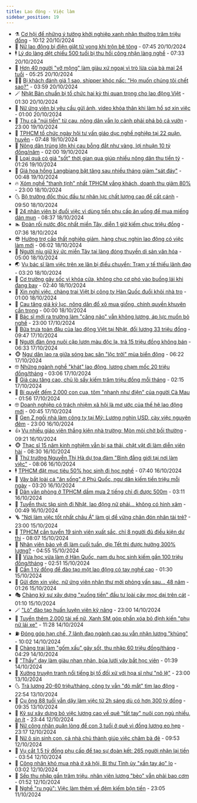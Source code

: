 ```yaml
---
title: Lao động - Việc làm
sidebar_position: 19
---
```


<!-- dantri-lao-dong-viec-lam:START -->
- ⚗️ [Cơ hội để những ý tưởng khởi nghiệp xanh nhận thưởng trăm triệu đồng](https://dantri.com.vn/lao-dong-viec-lam/co-hoi-de-nhung-y-tuong-khoi-nghiep-xanh-nhan-thuong-tram-trieu-dong-20240926173935544.htm) - 10:12 20/10/2024
- 🙉 [Nữ lao động bị điện giật tử vong khi trộn bê tông](https://dantri.com.vn/lao-dong-viec-lam/nu-lao-dong-bi-dien-giat-tu-vong-khi-tron-be-tong-20241020131958671.htm) - 07:45 20/10/2024
- 🕴 [Lý do làng dệt chiếu 500 tuổi bị thu hồi công nhận làng nghề](https://dantri.com.vn/lao-dong-viec-lam/ly-do-lang-det-chieu-500-tuoi-bi-thu-hoi-cong-nhan-lang-nghe-20241018101949239.htm) - 07:33 20/10/2024
- 🧐 [Hơn 40 người &quot;vỡ mộng&quot; làm giàu xứ ngoại vì trò lừa của bà mai 24 tuổi](https://dantri.com.vn/lao-dong-viec-lam/hon-40-nguoi-vo-mong-lam-giau-xu-ngoai-vi-tro-lua-cua-ba-mai-24-tuoi-20241018153542018.htm) - 05:25 20/10/2024
- 🧑‍💻 [Bị khách đánh giá 1 sao, shipper khóc nấc: &quot;Họ muốn chúng tôi chết sao?&quot;](https://dantri.com.vn/lao-dong-viec-lam/bi-khach-danh-gia-1-sao-shipper-khoc-nac-ho-muon-chung-toi-chet-sao-20241019142200175.htm) - 03:59 20/10/2024
- 🪄 [Nhật Bản chuẩn bị tổ chức hai kỳ thi quan trọng cho lao động Việt](https://dantri.com.vn/lao-dong-viec-lam/nhat-ban-chuan-bi-to-chuc-hai-ky-thi-quan-trong-cho-lao-dong-viet-20241020020205374.htm) - 01:30 20/10/2024
- 🦣 [Nữ ứng viên bị yêu cầu gửi ảnh, video khỏa thân khi làm hồ sơ xin việc](https://dantri.com.vn/lao-dong-viec-lam/nu-ung-vien-bi-yeu-cau-gui-anh-video-khoa-than-khi-lam-ho-so-xin-viec-20241019101806043.htm) - 01:00 20/10/2024
- 🎡 [Thu cả &quot;núi tiền&quot; từ cau, nông dân vẫn lo cảnh phải phá bỏ cả vườn](https://dantri.com.vn/lao-dong-viec-lam/thu-ca-nui-tien-tu-cau-nong-dan-van-lo-canh-phai-pha-bo-ca-vuon-20241018175919001.htm) - 23:00 19/10/2024
- 🦍 [TPHCM tổ chức ngày hội tư vấn giáo dục nghề nghiệp tại 22 quận, huyện](https://dantri.com.vn/lao-dong-viec-lam/tphcm-to-chuc-ngay-hoi-tu-van-giao-duc-nghe-nghiep-tai-22-quan-huyen-20241019142404911.htm) - 07:48 19/10/2024
- 🫶 [Nông dân trúng lớn khi cau bỗng đắt như vàng, lợi nhuận 10 tỷ đồng/năm](https://dantri.com.vn/lao-dong-viec-lam/nong-dan-trung-lon-khi-cau-bong-dat-nhu-vang-loi-nhuan-10-ty-dongnam-20241018204804549.htm) - 02:00 19/10/2024
- 🥸 [Loại quả có giá &quot;sốt&quot; thời gian qua giúp nhiều nông dân thu tiền tỷ](https://dantri.com.vn/lao-dong-viec-lam/loai-qua-co-gia-sot-thoi-gian-qua-giup-nhieu-nong-dan-thu-tien-ty-20241018170502503.htm) - 01:26 19/10/2024
- 🎡 [Giá hoa hồng Langbiang bật tăng sau nhiều tháng giảm &quot;sát đáy&quot;](https://dantri.com.vn/lao-dong-viec-lam/gia-hoa-hong-langbiang-bat-tang-sau-nhieu-thang-giam-sat-day-20241018094808155.htm) - 00:48 19/10/2024
- 🔥 [Xóm nghề &quot;thanh tịnh&quot; nhất TPHCM vắng khách, doanh thu giảm 80%](https://dantri.com.vn/lao-dong-viec-lam/xom-nghe-thanh-tinh-nhat-tphcm-vang-khach-doanh-thu-giam-80-20241018172643715.htm) - 23:00 18/10/2024
- 🌜 [Bộ trưởng đốc thúc đầu tư nhân lực chất lượng cao để cất cánh](https://dantri.com.vn/lao-dong-viec-lam/bo-truong-doc-thuc-dau-tu-nhan-luc-chat-luong-cao-de-cat-canh-20241018162213172.htm) - 09:50 18/10/2024
- 🤭 [24 nhân viên bị đuổi việc vì dùng tiền phụ cấp ăn uống để mua miếng dán mụn](https://dantri.com.vn/lao-dong-viec-lam/24-nhan-vien-bi-duoi-viec-vi-dung-tien-phu-cap-an-uong-de-mua-mieng-dan-mun-20241018152508277.htm) - 08:37 18/10/2024
- 🏊 [Đoàn rối nước độc nhất miền Tây, diễn 1 giờ kiếm chục triệu đồng](https://dantri.com.vn/lao-dong-viec-lam/doan-roi-nuoc-doc-nhat-mien-tay-dien-1-gio-kiem-chuc-trieu-dong-20241018131553051.htm) - 07:36 18/10/2024
- 😎 [Hưởng trợ cấp thất nghiệp giảm, hàng chục nghìn lao động có việc làm mới](https://dantri.com.vn/lao-dong-viec-lam/huong-tro-cap-that-nghiep-giam-hang-chuc-nghin-lao-dong-co-viec-lam-moi-20241018121253669.htm) - 06:02 18/10/2024
- 🤖 [Người níu giữ ký ức miền Tây tại làng đóng thuyền di sản văn hóa](https://dantri.com.vn/lao-dong-viec-lam/nguoi-niu-giu-ky-uc-mien-tay-tai-lang-dong-thuyen-di-san-van-hoa-20241014151137880.htm) - 05:00 18/10/2024
- 🌏 [Vụ bác sĩ làm việc trên xe lăn bị điều chuyển: Trạm y tế thiếu lãnh đạo](https://dantri.com.vn/lao-dong-viec-lam/vu-bac-si-lam-viec-tren-xe-lan-bi-dieu-chuyen-tram-y-te-thieu-lanh-dao-20241018092038499.htm) - 03:20 18/10/2024
- 🦏 [Cơ trưởng gây sốc vì khóa cửa, không cho cơ phó vào buồng lái khi đang bay](https://dantri.com.vn/lao-dong-viec-lam/co-truong-gay-soc-vi-khoa-cua-khong-cho-co-pho-vao-buong-lai-khi-dang-bay-20241017155910112.htm) - 02:40 18/10/2024
- 🤔 [Xin nghỉ việc, chàng trai Việt bị công ty Hàn Quốc đuổi khỏi nhà trọ](https://dantri.com.vn/lao-dong-viec-lam/xin-nghi-viec-chang-trai-viet-bi-cong-ty-han-quoc-duoi-khoi-nha-tro-20241017153257419.htm) - 01:00 18/10/2024
- 🌮 [Cau tăng giá kỷ lục, nông dân đổ xô mua giống, chính quyền khuyên cẩn trọng](https://dantri.com.vn/lao-dong-viec-lam/cau-tang-gia-ky-luc-nong-dan-do-xo-mua-giong-chinh-quyen-khuyen-can-trong-20241017134732877.htm) - 00:00 18/10/2024
- 💪 [Bác sĩ mới ra trường làm &quot;căng não&quot; vẫn không lương, áp lực muốn bỏ nghề](https://dantri.com.vn/lao-dong-viec-lam/bac-si-moi-ra-truong-lam-cang-nao-van-khong-luong-ap-luc-muon-bo-nghe-20241017151441157.htm) - 23:00 17/10/2024
- 💪 [Bữa trưa toàn đậu của lao động Việt tại Nhật, đổi lương 33 triệu đồng](https://dantri.com.vn/lao-dong-viec-lam/bua-trua-toan-dau-cua-lao-dong-viet-tai-nhat-doi-luong-33-trieu-dong-20241017130554172.htm) - 09:47 17/10/2024
- 🦒 [Người đàn ông nuôi cặp lươn màu độc lạ, trả 15 triệu đồng không bán](https://dantri.com.vn/lao-dong-viec-lam/nguoi-dan-ong-nuoi-cap-luon-mau-doc-la-tra-15-trieu-dong-khong-ban-20241017111934535.htm) - 06:33 17/10/2024
- 🐵 [Ngư dân lao ra giữa sóng bạc săn &quot;lộc trời&quot; mùa biển động](https://dantri.com.vn/lao-dong-viec-lam/ngu-dan-lao-ra-giua-song-bac-san-loc-troi-mua-bien-dong-20241017104026950.htm) - 06:22 17/10/2024
- 🤓 [Những ngành nghề &quot;khát&quot; lao động, lương chạm mốc 20 triệu đồng/tháng](https://dantri.com.vn/lao-dong-viec-lam/nhung-nganh-nghe-khat-lao-dong-luong-cham-moc-20-trieu-dongthang-20241017084736482.htm) - 03:06 17/10/2024
- 🧐 [Giá cau tăng cao, chủ lò sấy kiếm trăm triệu đồng mỗi tháng](https://dantri.com.vn/lao-dong-viec-lam/gia-cau-tang-cao-chu-lo-say-kiem-tram-trieu-dong-moi-thang-20241016163351283.htm) - 02:15 17/10/2024
- 💪 [Bí quyết đếm 2.000 con cua, tôm &quot;nhanh như điện&quot; của người Cà Mau](https://dantri.com.vn/lao-dong-viec-lam/bi-quyet-dem-2000-con-cua-tom-nhanh-nhu-dien-cua-nguoi-ca-mau-20240828161722860.htm) - 01:56 17/10/2024
- 🤓 [Doanh nghiệp có trách nhiệm xã hội là mơ ước của thế hệ lao động mới](https://dantri.com.vn/lao-dong-viec-lam/doanh-nghiep-co-trach-nhiem-xa-hoi-la-mo-uoc-cua-the-he-lao-dong-moi-20241015113407573.htm) - 00:45 17/10/2024
- 💯 [Gen Z ngồi nhà làm công ty tại Mỹ: Lương nghìn USD, cày việc nguyên đêm](https://dantri.com.vn/lao-dong-viec-lam/gen-z-ngoi-nha-lam-cong-ty-tai-my-luong-nghin-usd-cay-viec-nguyen-dem-20241016185610733.htm) - 23:00 16/10/2024
- 👍 [Vụ nhiều giáo viên thắng kiện nhà trường: Mòn mỏi chờ bồi thường](https://dantri.com.vn/lao-dong-viec-lam/vu-nhieu-giao-vien-thang-kien-nha-truong-mon-moi-cho-boi-thuong-20241016154133769.htm) - 09:21 16/10/2024
- 🐵 [Thạc sĩ 15 năm kinh nghiệm vẫn bị sa thải, chật vật đi làm diễn viên hài](https://dantri.com.vn/lao-dong-viec-lam/thac-si-15-nam-kinh-nghiem-van-bi-sa-thai-chat-vat-di-lam-dien-vien-hai-20241015114727470.htm) - 08:30 16/10/2024
- 💂 [Thứ trưởng Nguyễn Thị Hà dự tọa đàm &quot;Bình đẳng giới tại nơi làm việc&quot;](https://dantri.com.vn/lao-dong-viec-lam/thu-truong-nguyen-thi-ha-du-toa-dam-binh-dang-gioi-tai-noi-lam-viec-20241016144248725.htm) - 08:06 16/10/2024
- 🕴 [TPHCM đặt mục tiêu 50% học sinh đi học nghề](https://dantri.com.vn/lao-dong-viec-lam/tphcm-dat-muc-tieu-50-hoc-sinh-di-hoc-nghe-20241016143033690.htm) - 07:40 16/10/2024
- 👀 [Vây bắt loài cá &quot;ăn sống&quot; ở Phú Quốc, ngư dân kiếm tiền triệu mỗi ngày](https://dantri.com.vn/lao-dong-viec-lam/vay-bat-loai-ca-an-song-o-phu-quoc-ngu-dan-kiem-tien-trieu-moi-ngay-20241015233720469.htm) - 03:20 16/10/2024
- 🦄 [Dân văn phòng ở TPHCM dầm mưa 2 tiếng chỉ đi được 500m](https://dantri.com.vn/lao-dong-viec-lam/dan-van-phong-o-tphcm-dam-mua-2-tieng-chi-di-duoc-500m-20241011142311083.htm) - 03:11 16/10/2024
- 🔭 [Tuyển thực tập sinh đi Nhật, lao động nữ phải... không có hình xăm](https://dantri.com.vn/lao-dong-viec-lam/tuyen-thuc-tap-sinh-di-nhat-lao-dong-nu-phai-khong-co-hinh-xam-20241016061445113.htm) - 00:49 16/10/2024
- 🪜 [&quot;Nơi làm việc tốt nhất châu Á&quot; làm gì để vững chân đón nhân tài trẻ?](https://dantri.com.vn/lao-dong-viec-lam/noi-lam-viec-tot-nhat-chau-a-lam-gi-de-vung-chan-don-nhan-tai-tre-20241015003425676.htm) - 23:00 15/10/2024
- 🌊 [TPHCM cần tuyển 19 sinh viên xuất sắc, chỉ 8 người đủ điều kiện dự thi](https://dantri.com.vn/lao-dong-viec-lam/tphcm-can-tuyen-19-sinh-vien-xuat-sac-chi-8-nguoi-du-dieu-kien-du-thi-20241015145500099.htm) - 08:07 15/10/2024
- 💯 [Nhân viên bảo vệ đi làm cuối tuần, dịp Tết thì được hưởng 300% lương?](https://dantri.com.vn/lao-dong-viec-lam/nhan-vien-bao-ve-di-lam-cuoi-tuan-dip-tet-thi-duoc-huong-300-luong-20241015111147012.htm) - 04:55 15/10/2024
- 👨‍🏫 [Vừa học vừa làm ở Hàn Quốc, nam du học sinh kiếm gần 100 triệu đồng/tháng](https://dantri.com.vn/lao-dong-viec-lam/vua-hoc-vua-lam-o-han-quoc-nam-du-hoc-sinh-kiem-gan-100-trieu-dongthang-20241015093026214.htm) - 02:51 15/10/2024
- 🙉 [Cần 1 tỷ đồng để đào tạo một lao động có tay nghề cao](https://dantri.com.vn/lao-dong-viec-lam/can-1-ty-dong-de-dao-tao-mot-lao-dong-co-tay-nghe-cao-20241014161930819.htm) - 01:30 15/10/2024
- 🦄 [Gửi đơn xin việc, nữ ứng viên nhận thư mời phỏng vấn sau... 48 năm](https://dantri.com.vn/lao-dong-viec-lam/gui-don-xin-viec-nu-ung-vien-nhan-thu-moi-phong-van-sau-48-nam-20241014144407940.htm) - 01:26 15/10/2024
- 🎭 [Chàng kỹ sư xây dựng &quot;xuống tiền&quot; đầu tư loài cây mọc dại trên cát](https://dantri.com.vn/lao-dong-viec-lam/chang-ky-su-xay-dung-xuong-tien-dau-tu-loai-cay-moc-dai-tren-cat-20241014155006107.htm) - 01:10 15/10/2024
- 🪄 [&quot;Lò&quot; đào tạo huấn luyện viên kỹ năng](https://dantri.com.vn/lao-dong-viec-lam/lo-dao-tao-huan-luyen-vien-ky-nang-20241014180940818.htm) - 23:00 14/10/2024
- 🌁 [Tuyển thêm 2.000 tài xế nữ, Xanh SM góp phần xóa bỏ định kiến &quot;phụ nữ lái xe&quot;](https://dantri.com.vn/lao-dong-viec-lam/tuyen-them-2000-tai-xe-nu-xanh-sm-gop-phan-xoa-bo-dinh-kien-phu-nu-lai-xe-20241014180947523.htm) - 11:28 14/10/2024
- ⛽️ [Đóng góp hạn chế, 7 lãnh đạo ngành cao su vẫn nhận lương &quot;khủng&quot;](https://dantri.com.vn/lao-dong-viec-lam/dong-gop-han-che-7-lanh-dao-nganh-cao-su-van-nhan-luong-khung-20241014164434856.htm) - 10:02 14/10/2024
- 🤩 [Chàng trai làm &quot;gốm xấu&quot; gây sốt, thu nhập 60 triệu đồng/tháng](https://dantri.com.vn/lao-dong-viec-lam/chang-trai-lam-gom-xau-gay-sot-thu-nhap-60-trieu-dongthang-20241013163307026.htm) - 04:29 14/10/2024
- 🌝 [&quot;Thầy&quot; dạy làm giàu nhan nhản, bủa lưới vây bắt học viên](https://dantri.com.vn/lao-dong-viec-lam/thay-day-lam-giau-nhan-nhan-bua-luoi-vay-bat-hoc-vien-20241014083901807.htm) - 01:39 14/10/2024
- 🤗 [Xưởng truyện tranh nổi tiếng bị tố đối xử với họa sĩ như &quot;nô lệ&quot;](https://dantri.com.vn/lao-dong-viec-lam/xuong-truyen-tranh-noi-tieng-bi-to-doi-xu-voi-hoa-si-nhu-no-le-20241013161738650.htm) - 23:00 13/10/2024
- 🌜 [Trả lương 20-60 triệu/tháng, công ty vẫn &quot;đỏ mắt&quot; tìm lao động](https://dantri.com.vn/lao-dong-viec-lam/tra-luong-20-60-trieuthang-cong-ty-van-do-mat-tim-lao-dong-20241013220903222.htm) - 22:54 13/10/2024
- 👀 [Cụ ông 88 tuổi vẫn dậy làm việc từ 2h sáng dù có hơn 300 tỷ đồng](https://dantri.com.vn/lao-dong-viec-lam/cu-ong-88-tuoi-van-day-lam-viec-tu-2h-sang-du-co-hon-300-ty-dong-20241013154020709.htm) - 09:35 13/10/2024
- 🫣 [Kỹ sư xây dựng bỏ việc lương cao về quê &quot;tất tay&quot; nuôi con ngủ nhiều, ăn ít](https://dantri.com.vn/lao-dong-viec-lam/ky-su-xay-dung-bo-viec-luong-cao-ve-que-tat-tay-nuoi-con-ngu-nhieu-an-it-20241011225052928.htm) - 23:44 12/10/2024
- 🧠 [Nữ công nhân quặn lòng để con 3 tuổi ở quê vì đồng lương eo hẹp](https://dantri.com.vn/lao-dong-viec-lam/nu-cong-nhan-quan-long-de-con-3-tuoi-o-que-vi-dong-luong-eo-hep-20241012221110111.htm) - 23:17 12/10/2024
- 🎊 [Nữ ô sin sinh con, cả nhà chủ thành giúp việc chăm bà đẻ](https://dantri.com.vn/lao-dong-viec-lam/nu-o-sin-sinh-con-ca-nha-chu-thanh-giup-viec-cham-ba-de-20241012155652292.htm) - 09:53 12/10/2024
- 🧰 [Vụ cắt 1,5 tỷ đồng phụ cấp để tạo sự đoàn kết: 265 người nhận lại tiền](https://dantri.com.vn/lao-dong-viec-lam/vu-cat-15-ty-dong-phu-cap-de-tao-su-doan-ket-265-nguoi-nhan-lai-tien-20241012092438688.htm) - 03:54 12/10/2024
- 🐘 [Công nhân khó mua nhà ở xã hội, Bí thư Tỉnh ủy &quot;xắn tay áo&quot; lo](https://dantri.com.vn/lao-dong-viec-lam/cong-nhan-kho-mua-nha-o-xa-hoi-bi-thu-tinh-uy-xan-tay-ao-lo-20241011224639807.htm) - 03:02 12/10/2024
- 🥳 [Sếp thu nhập gần trăm triệu, nhân viên lương &quot;bèo&quot; vẫn phải bao cơm](https://dantri.com.vn/lao-dong-viec-lam/sep-thu-nhap-gan-tram-trieu-nhan-vien-luong-beo-van-phai-bao-com-20241011163959869.htm) - 01:52 12/10/2024
- 🐎 [Nghề &quot;ru ngủ&quot;: Việc làm thêm về đêm kiếm bộn tiền](https://dantri.com.vn/lao-dong-viec-lam/nghe-ru-ngu-viec-lam-them-ve-dem-kiem-bon-tien-20241011120651893.htm) - 23:05 11/10/2024<!-- dantri-lao-dong-viec-lam:END -->
